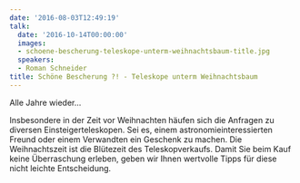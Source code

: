```yaml
---
date: '2016-08-03T12:49:19'
talk:
  date: '2016-10-14T00:00:00'
  images:
  - schoene-bescherung-teleskope-unterm-weihnachtsbaum-title.jpg
  speakers:
  - Roman Schneider
title: Schöne Bescherung ?! - Teleskope unterm Weihnachtsbaum
---
```

Alle Jahre wieder...

Insbesondere in der Zeit vor Weihnachten häufen sich die Anfragen zu diversen Einsteigerteleskopen. Sei es, einem astronomieinteressierten Freund oder einem Verwandten ein Geschenk zu machen. Die Weihnachtszeit ist die Blütezeit des Teleskopverkaufs. Damit Sie beim Kauf keine Überraschung erleben, geben wir Ihnen wertvolle Tipps für diese nicht leichte Entscheidung.

